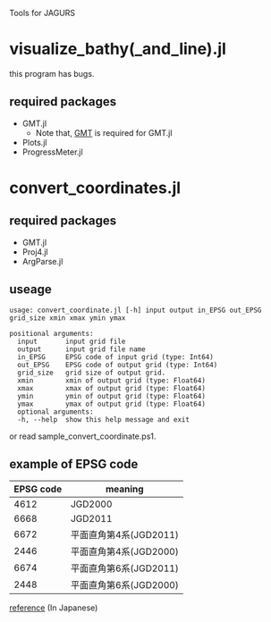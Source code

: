 Tools for JAGURS

# visualize_bathy(_and_line).jl
this program has bugs.
## required packages
- GMT.jl
  -  Note that, [GMT](https://github.com/GenericMappingTools/gmt/blob/master/INSTALL.md) is required for GMT.jl
- Plots.jl
- ProgressMeter.jl

# convert_coordinates.jl
## required packages
- GMT.jl
- Proj4.jl
- ArgParse.jl

## useage
```
usage: convert_coordinate.jl [-h] input output in_EPSG out_EPSG grid_size xmin xmax ymin ymax

positional arguments:
  input       input grid file
  output      input grid file name
  in_EPSG     EPSG code of input grid (type: Int64)
  out_EPSG    EPSG code of output grid (type: Int64)
  grid_size   grid size of output grid.
  xmin        xmin of output grid (type: Float64)
  xmax        xmax of output grid (type: Float64)
  ymin        ymin of output grid (type: Float64)
  ymax        ymax of output grid (type: Float64)
  optional arguments:
  -h, --help  show this help message and exit
```
or read sample_convert_coordinate.ps1.


## example of EPSG code
EPSG code | meaning
----------|--------
4612      | JGD2000
6668      | JGD2011
6672      | 平面直角第4系(JGD2011)
2446      | 平面直角第4系(JGD2000)
6674      | 平面直角第6系(JGD2011)
2448      | 平面直角第6系(JGD2000)

[reference](http://tmizu23.hatenablog.com/entry/20091215/1260868350) (In Japanese)